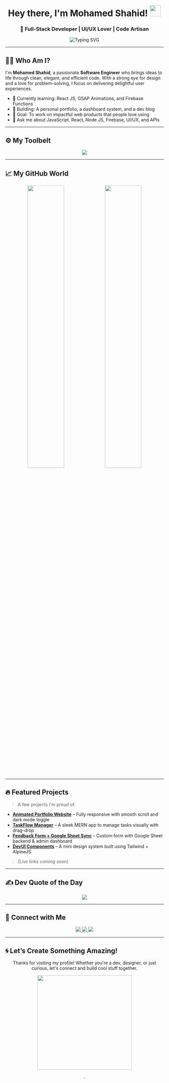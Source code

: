 <!-- Hero Banner -->
<h1 align="center">Hey there, I'm Mohamed Shahid! <img src="https://media.giphy.com/media/hvRJCLFzcasrR4ia7z/giphy.gif" width="35" /></h1>

<h3 align="center">🚀 Full-Stack Developer | UI/UX Lover | Code Artisan</h3>

<p align="center">
  <img src="https://readme-typing-svg.demolab.com?font=Fira+Code&duration=3000&pause=1000&color=0AE9F3&center=true&vCenter=true&multiline=true&width=700&height=100&lines=Transforming+Ideas+into+Web+Magic...;Designing+Clean+UI,+Building+Powerful+Backends...;Always+Learning,+Always+Improving!" alt="Typing SVG" />
</p>

---

## 🧑‍💻 Who Am I?

<p>
I'm <strong>Mohamed Shahid</strong>, a passionate <strong>Software Engineer</strong> who brings ideas to life through clean, elegant, and efficient code. With a strong eye for design and a love for problem-solving, I focus on delivering delightful user experiences.
</p>

- 🌱 Currently learning: React JS, GSAP Animations, and Firebase Functions  
- 🔨 Building: A personal portfolio, a dashboard system, and a dev blog  
- 🎯 Goal: To work on impactful web products that people love using  
- 💬 Ask me about JavaScript, React, Node JS, Firebase, UI/UX, and APIs  

---

## ⚙️ My Toolbelt

<p align="center">
  <img src="https://skillicons.dev/icons?i=html,css,js,ts,react,nextjs,nodejs,mongodb,firebase,tailwind,figma,git,vscode&theme=dark" />
</p>

---

## 📈 My GitHub World

<p align="center">
  <img src="https://github-readme-stats.vercel.app/api?username=mohamedrashid&show_icons=true&theme=radical&hide_border=true&custom_title=My+GitHub+Stats" width="48%" />
  <img src="https://github-readme-stats.vercel.app/api/top-langs/?username=mohamedrashid&layout=compact&theme=radical&hide_border=true&langs_count=8" width="48%" />
</p>

---

## 🔥 Featured Projects

> A few projects I'm proud of:

- **[Animated Portfolio Website](#)** – Fully responsive with smooth scroll and dark mode toggle  
- **[TaskFlow Manager](#)** – A sleek MERN app to manage tasks visually with drag-drop  
- **[Feedback Form + Google Sheet Sync](#)** – Custom form with Google Sheet backend & admin dashboard  
- **[DevUI Components](#)** – A mini design system built using Tailwind + AlpineJS

> *(Live links coming soon)*

---

## ✍️ Dev Quote of the Day

<p align="center">
  <img src="https://quotes-github-readme.vercel.app/api?type=horizontal&theme=radical" />
</p>

---

## 🔗 Connect with Me

<p align="center">
  <a href="https://drive.google.com/drive/folders/1dT51N7jXK5VGM7rKVkBeSDIJVEY3hVoW" target="_blank">
    <img src="https://img.shields.io/badge/-Google%20Drive-1a73e8?style=for-the-badge&logo=google-drive&logoColor=white" />
  </a>
  <a href="#" target="_blank">
    <img src="https://img.shields.io/badge/-Portfolio-0AE9F3?style=for-the-badge&logo=vercel&logoColor=black" />
  </a>
  <a href="#" target="_blank">
    <img src="https://img.shields.io/badge/-LinkedIn-0A66C2?style=for-the-badge&logo=linkedin&logoColor=white" />
  </a>
</p>

---

## 🌀 Let’s Create Something Amazing!

<p align="center">
  Thanks for visiting my profile! Whether you're a dev, designer, or just curious, let's connect and build cool stuff together.
</p>

<p align="center">
  <img src="https://media.giphy.com/media/qgQUggAC3Pfv687qPC/giphy.gif" width="300" />
</p>

<p align="center">
  .
</p>
